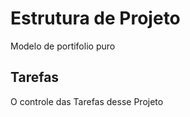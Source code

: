 # Estrutura de Projeto

Modelo de portifolio puro

## Tarefas

O controle das Tarefas desse Projeto

